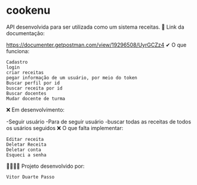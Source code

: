# cookenu

API desenvolvida para ser utilizada como um sistema receitas.
🔗 Link da documentação:

https://documenter.getpostman.com/view/19296508/UyrGCZz4
✔ O que funciona:

    Cadastro
    login
    criar receitas
    pegar informação de um usuário, por meio do token
    Buscar perfil por id
    buscar receita por id
    Buscar docentes
    Mudar docente de turma

❌ Em desenvolvimento:

-Seguir usuário -Para de seguir usuário -buscar todas as receitas de todos os usários seguidos
❌ O que falta implementar:

    Editar receita
    Deletar Receita
    Deletar conta
    Esqueci a senha

👩‍💻👨‍💻 Projeto desenvolvido por:

    Vitor Duarte Passo
